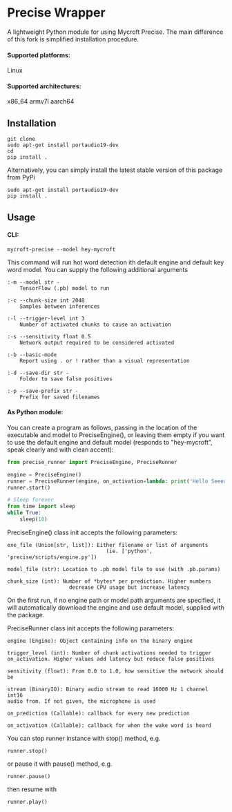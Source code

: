 # Precise Wrapper

A lightweight Python module for using Mycroft Precise. The main difference of this fork is simplified installation procedure.

#### Supported platforms:
Linux

#### Supported architectures:

x86_64
armv7l
aarch64

## Installation

```
git clone 
sudo apt-get install portaudio19-dev
cd 
pip install .
```

Alternatively, you can simply install the latest stable version of this package from PyPi

```
sudo apt-get install portaudio19-dev
pip install .
```

## Usage

#### CLI:

```
mycroft-precise --model hey-mycroft
```
This command will run hot word detection ith default engine and default key word model. You can supply the following additional arguments

```
:-m --model str -
    TensorFlow (.pb) model to run

:-c --chunk-size int 2048
    Samples between inferences

:-l --trigger-level int 3
    Number of activated chunks to cause an activation

:-s --sensitivity float 0.5
    Network output required to be considered activated

:-b --basic-mode
    Report using . or ! rather than a visual representation

:-d --save-dir str -
    Folder to save false positives

:-p --save-prefix str -
    Prefix for saved filenames
```

#### As Python module:

You can create a program as follows, passing in the location of
the executable and model to PreciseEngine(), or leaving them empty if you want to use the default engine and default model (responds to "hey-mycroft", speak clearly and with clean accent):

```python
from precise_runner import PreciseEngine, PreciseRunner

engine = PreciseEngine()
runner = PreciseRunner(engine, on_activation=lambda: print('Hello Seeed!'))
runner.start()

# Sleep forever
from time import sleep
while True:
    sleep(10)
```


PreciseEngine() class init accepts the following parameters:

```
exe_file (Union[str, list]): Either filename or list of arguments
                                (ie. ['python', 'precise/scripts/engine.py'])

model_file (str): Location to .pb model file to use (with .pb.params)

chunk_size (int): Number of *bytes* per prediction. Higher numbers
                    decrease CPU usage but increase latency
```

On the first run, if no engine path or model path arguments are specified, it will automatically download the engine and use default model, supplied with the package.

PreciseRunner class init accepts the following parameters:

```
engine (Engine): Object containing info on the binary engine

trigger_level (int): Number of chunk activations needed to trigger on_activation. Higher values add latency but reduce false positives

sensitivity (float): From 0.0 to 1.0, how sensitive the network should be 

stream (BinaryIO): Binary audio stream to read 16000 Hz 1 channel int16
audio from. If not given, the microphone is used

on_prediction (Callable): callback for every new prediction

on_activation (Callable): callback for when the wake word is heard
```

You can stop runner instance with stop() method, e.g.

```runner.stop()```

or pause it with pause() method, e.g.

```runner.pause()```

then resume with 

```runner.play()```
